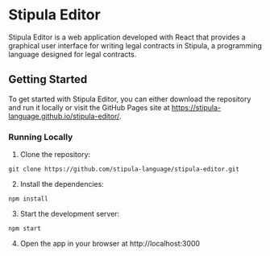 # Stipula Editor

Stipula Editor is a web application developed with React that provides a graphical user interface for writing legal contracts in Stipula, a programming language designed for legal contracts.

## Getting Started

To get started with Stipula Editor, you can either download the repository and run it locally or visit the GitHub Pages site at https://stipula-language.github.io/stipula-editor/.

### Running Locally

1. Clone the repository:

```
git clone https://github.com/stipula-language/stipula-editor.git
```

2. Install the dependencies:

```
npm install
```

3. Start the development server:

```
npm start
```

4. Open the app in your browser at http://localhost:3000
